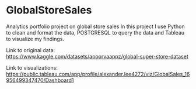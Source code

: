 # GlobalStoreSales
Analytics portfolio project on global store sales
In this project I use Python to clean and format the data, POSTGRESQL to query the data and Tableau to visualize my findings.

Link to original data: https://www.kaggle.com/datasets/apoorvaappz/global-super-store-dataset

Link to visualizations: https://public.tableau.com/app/profile/alexander.lee4272/viz/GlobalSales_16956499347470/Dashboard1
